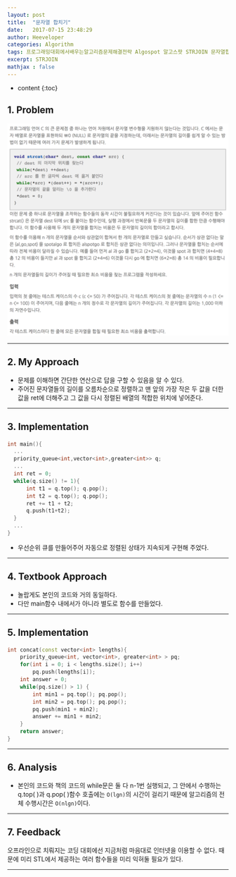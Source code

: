 ```yaml
---
layout: post
title:  "문자열 합치기"
date:   2017-07-15 23:48:29
author: Heeveloper
categories: Algorithm
tags: 프로그래밍대회에서배우는알고리즘문제해결전략 Algospot 알고스팟 STRJOIN 문자열합치기 탐욕법 greedy
excerpt: STRJOIN
mathjax : false
---
```


* content
{:toc}

## 1. Problem
![screenshot](/img/strjoin_problem.png)
<br>

---
## 2. My Approach
* 문제를 이해하면 간단한 연산으로 답을 구할 수 있음을 알 수 있다.
* 주어진 문자열들의 길이를 오름차순으로 정렬하고 맨 앞의 가장 작은 두 값을 더한 값을 ret에 더해주고 그 값을 다시 정렬된 배열의 적합한 위치에 넣어준다.

---
## 3. Implementation

~~~c++
int main(){
  ...
  priority_queue<int,vector<int>,greater<int>> q;
  ...
  int ret = 0;
  while(q.size() != 1){
      int t1 = q.top(); q.pop();
      int t2 = q.top(); q.pop();
      ret += t1 + t2;
      q.push(t1+t2);
  }
  ...
}
~~~

* 우선순위 큐를 만들어주어 자동으로 정렬된 상태가 지속되게 구현해 주었다.


---
## 4. Textbook Approach
* 놀랍게도 본인의 코드와 거의 동일하다.
* 다만 main함수 내에서가 아니라 별도로 함수를 만들었다.

---
## 5. Implementation
~~~c++
int concat(const vector<int> lengths){
    priority_queue<int, vector<int>, greater<int> > pq;
    for(int i = 0; i < lengths.size(); i++)
        pq.push(lengths[i]);
    int answer = 0;
    while(pq.size() > 1) {
        int min1 = pq.top(); pq.pop();
        int min2 = pq.top(); pq.pop();
        pq.push(min1 + min2);
        answer += min1 + min2;
    }
    return answer;
}
~~~


---
## 6. Analysis
* 본인의 코드와 책의 코드의 while문은 둘 다 n-1번 실행되고, 그 안에서 수행하는 q.top( )과 q.pop( )함수 호출에는 `O(lgn)`의 시간이 걸리기 때문에 알고리즘의 전체 수행시간은 `O(nlgn)`이다.

---
## 7. Feedback
오프라인으로 치뤄지는 코딩 대회에선 지금처럼 마음대로 인터넷을 이용할 수 없다. 때문에 미리 STL에서 제공하는 여러 함수들을 미리 익혀둘 필요가 있다.

  ---
